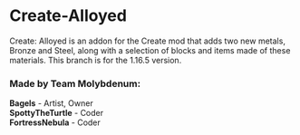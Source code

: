 # Create-Alloyed #
Create: Alloyed is an addon for the Create mod that adds two new metals, Bronze and Steel, along with a selection of blocks and items made of these materials.
This branch is for the 1.16.5 version.

### Made by Team Molybdenum: <br />
**Bagels** - Artist, Owner<br />
**SpottyTheTurtle** - Coder<br />
**FortressNebula** - Coder
